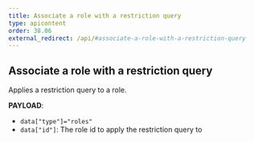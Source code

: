 ```yaml
---
title: Associate a role with a restriction query
type: apicontent
order: 38.06
external_redirect: /api/#associate-a-role-with-a-restriction-query
---
```


## Associate a role with a restriction query

Applies a restriction query to a role.

**PAYLOAD**:

* `data["type"]="roles"`
* `data["id"]`: The role id to apply the restriction query to
